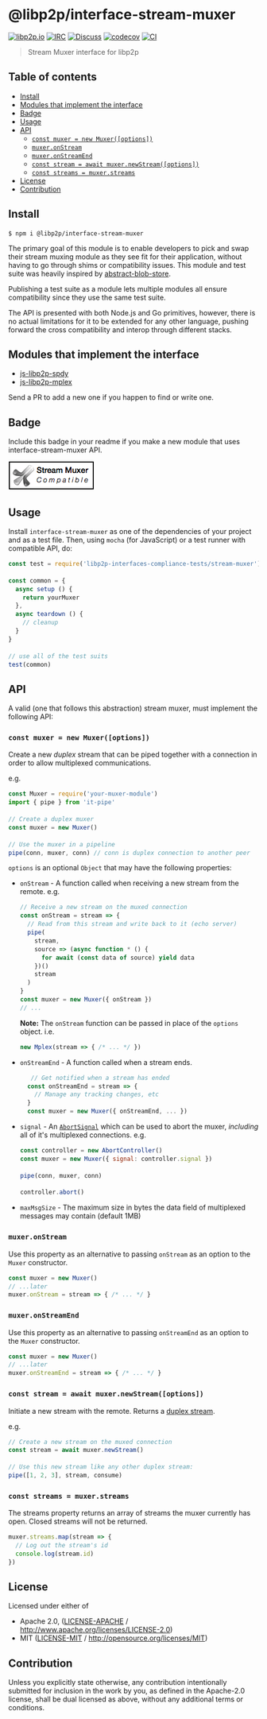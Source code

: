 # @libp2p/interface-stream-muxer <!-- omit in toc -->

[![libp2p.io](https://img.shields.io/badge/project-libp2p-yellow.svg?style=flat-square)](http://libp2p.io/)
[![IRC](https://img.shields.io/badge/freenode-%23libp2p-yellow.svg?style=flat-square)](http://webchat.freenode.net/?channels=%23libp2p)
[![Discuss](https://img.shields.io/discourse/https/discuss.libp2p.io/posts.svg?style=flat-square)](https://discuss.libp2p.io)
[![codecov](https://img.shields.io/codecov/c/github/libp2p/js-libp2p-interfaces.svg?style=flat-square)](https://codecov.io/gh/libp2p/js-libp2p-interfaces)
[![CI](https://img.shields.io/github/workflow/status/libp2p/js-libp2p-interfaces/test%20&%20maybe%20release/master?style=flat-square)](https://github.com/libp2p/js-libp2p-interfaces/actions/workflows/js-test-and-release.yml)

> Stream Muxer interface for libp2p

## Table of contents <!-- omit in toc -->

- [Install](#install)
- [Modules that implement the interface](#modules-that-implement-the-interface)
- [Badge](#badge)
- [Usage](#usage)
- [API](#api)
  - [`const muxer = new Muxer([options])`](#const-muxer--new-muxeroptions)
  - [`muxer.onStream`](#muxeronstream)
  - [`muxer.onStreamEnd`](#muxeronstreamend)
  - [`const stream = await muxer.newStream([options])`](#const-stream--muxernewstreamoptions)
  - [`const streams = muxer.streams`](#const-streams--muxerstreams)
- [License](#license)
- [Contribution](#contribution)

## Install

```console
$ npm i @libp2p/interface-stream-muxer
```

The primary goal of this module is to enable developers to pick and swap their stream muxing module as they see fit for their application, without having to go through shims or compatibility issues. This module and test suite was heavily inspired by [abstract-blob-store](https://github.com/maxogden/abstract-blob-store).

Publishing a test suite as a module lets multiple modules all ensure compatibility since they use the same test suite.

The API is presented with both Node.js and Go primitives, however, there is no actual limitations for it to be extended for any other language, pushing forward the cross compatibility and interop through different stacks.

## Modules that implement the interface

- [js-libp2p-spdy](https://github.com/libp2p/js-libp2p-spdy)
- [js-libp2p-mplex](https://github.com/libp2p/js-libp2p-mplex)

Send a PR to add a new one if you happen to find or write one.

## Badge

Include this badge in your readme if you make a new module that uses interface-stream-muxer API.

![](img/badge.png)

## Usage

Install `interface-stream-muxer` as one of the dependencies of your project and as a test file. Then, using `mocha` (for JavaScript) or a test runner with compatible API, do:

```js
const test = require('libp2p-interfaces-compliance-tests/stream-muxer')

const common = {
  async setup () {
    return yourMuxer
  },
  async teardown () {
    // cleanup
  }
}

// use all of the test suits
test(common)
```

## API

A valid (one that follows this abstraction) stream muxer, must implement the following API:

### `const muxer = new Muxer([options])`

Create a new *duplex* stream that can be piped together with a connection in order to allow multiplexed communications.

e.g.

```js
const Muxer = require('your-muxer-module')
import { pipe } from 'it-pipe'

// Create a duplex muxer
const muxer = new Muxer()

// Use the muxer in a pipeline
pipe(conn, muxer, conn) // conn is duplex connection to another peer
```

`options` is an optional `Object` that may have the following properties:

- `onStream` - A function called when receiving a new stream from the remote. e.g.
  ```js
  // Receive a new stream on the muxed connection
  const onStream = stream => {
    // Read from this stream and write back to it (echo server)
    pipe(
      stream,
      source => (async function * () {
        for await (const data of source) yield data
      })()
      stream
    )
  }
  const muxer = new Muxer({ onStream })
  // ...
  ```
  **Note:** The `onStream` function can be passed in place of the `options` object. i.e.
  ```js
  new Mplex(stream => { /* ... */ })
  ```
- `onStreamEnd` - A function called when a stream ends.
  ```js
     // Get notified when a stream has ended
    const onStreamEnd = stream => {
      // Manage any tracking changes, etc
    }
    const muxer = new Muxer({ onStreamEnd, ... })
  ```
- `signal` - An [`AbortSignal`](https://developer.mozilla.org/en-US/docs/Web/API/AbortSignal) which can be used to abort the muxer, *including* all of it's multiplexed connections. e.g.
  ```js
  const controller = new AbortController()
  const muxer = new Muxer({ signal: controller.signal })

  pipe(conn, muxer, conn)

  controller.abort()
  ```
- `maxMsgSize` - The maximum size in bytes the data field of multiplexed messages may contain (default 1MB)

### `muxer.onStream`

Use this property as an alternative to passing `onStream` as an option to the `Muxer` constructor.

```js
const muxer = new Muxer()
// ...later
muxer.onStream = stream => { /* ... */ }
```

### `muxer.onStreamEnd`

Use this property as an alternative to passing `onStreamEnd` as an option to the `Muxer` constructor.

```js
const muxer = new Muxer()
// ...later
muxer.onStreamEnd = stream => { /* ... */ }
```

### `const stream = await muxer.newStream([options])`

Initiate a new stream with the remote. Returns a [duplex stream](https://gist.github.com/alanshaw/591dc7dd54e4f99338a347ef568d6ee9#duplex-it).

e.g.

```js
// Create a new stream on the muxed connection
const stream = await muxer.newStream()

// Use this new stream like any other duplex stream:
pipe([1, 2, 3], stream, consume)
```

### `const streams = muxer.streams`

The streams property returns an array of streams the muxer currently has open. Closed streams will not be returned.

```js
muxer.streams.map(stream => {
  // Log out the stream's id
  console.log(stream.id)
})
```

## License

Licensed under either of

- Apache 2.0, ([LICENSE-APACHE](LICENSE-APACHE) / <http://www.apache.org/licenses/LICENSE-2.0>)
- MIT ([LICENSE-MIT](LICENSE-MIT) / <http://opensource.org/licenses/MIT>)

## Contribution

Unless you explicitly state otherwise, any contribution intentionally submitted for inclusion in the work by you, as defined in the Apache-2.0 license, shall be dual licensed as above, without any additional terms or conditions.
